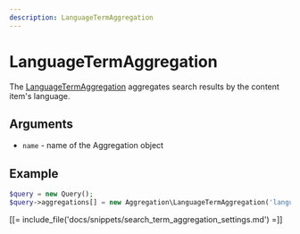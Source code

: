 ```yaml
---
description: LanguageTermAggregation
---
```


# LanguageTermAggregation

The [LanguageTermAggregation](/api/php_api/php_api_reference/classes/Ibexa-Contracts-Core-Repository-Values-Content-Query-Aggregation-LanguageTermAggregation.html) aggregates search results by the content item's language.

## Arguments

- `name` - name of the Aggregation object

## Example

``` php
$query = new Query();
$query->aggregations[] = new Aggregation\LanguageTermAggregation('language');
```

[[= include_file('docs/snippets/search_term_aggregation_settings.md') =]]
